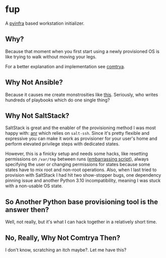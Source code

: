 # fup

A [pyinfra](https://pyinfra.com/) based workstation initializer.

## Why?

Because that moment when you first start using a newly provisioned OS is like trying to walk without moving your legs.

For a better explanation and implementation see [comtrya](https://github.com/comtrya/comtrya).

## Why Not Ansible?

Because it causes me create monstrosities like [this](https://github.com/femnad/casastrap). Seriously, who writes hundreds of playbooks which do one single thing?

## Why Not SaltStack?

SaltStack is great and the enabler of the provisioning method I was most happy with: [anr](https://github.com/femnad/anr) which relies on `salt-ssh`. Since it's pretty flexible and expressive you can make it work as provisioner for your user's home and perform elevated privilege steps with dedicated states.

However, this is a finicky setup and needs some hacks, like resetting permissions on `/var/tmp` between runs ([embarrassing script](https://gitlab.com/femnad/chezmoi/-/blob/9c379c8105456d53bcf38de8410fc7193dafadce/bin/executable_salt-pre-flight)), always specifying the user or changing permissions for states because some states have to mix root and non-root operations. Also, when I last tried to provision with SaltStack I had hit two show-stopper bugs, one dependency pinning issue and another Python 3.10 incompatibility, meaning I was stuck with a non-usable OS state.

## So Another Python base provisioning tool is the answer then?

Well, not really, but it's what I can hack together in a relatively short time.

## No, Really, Why Not Comtrya Then?

I don't know, scratching an itch maybe?. Let me have this?
